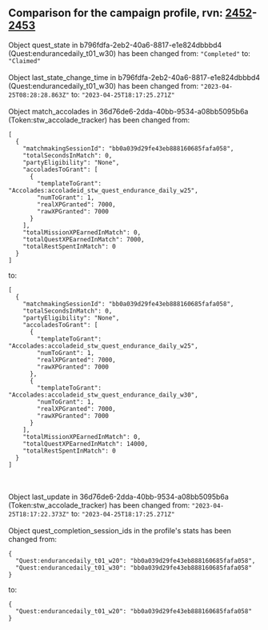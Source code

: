 ## Comparison for the campaign profile, rvn: [2452](https://github.com/PRO100KatYT/FortniteProfileRevisions/tree/main/profiles/campaign/2452%20campaign.json)-[2453](https://github.com/PRO100KatYT/FortniteProfileRevisions/tree/main/profiles/campaign/2453%20campaign.json)

Object quest_state in b796fdfa-2eb2-40a6-8817-e1e824dbbbd4 (Quest:endurancedaily_t01_w30) has been changed from: `"Completed"` to: `"Claimed"`
<br><br>
Object last_state_change_time in b796fdfa-2eb2-40a6-8817-e1e824dbbbd4 (Quest:endurancedaily_t01_w30) has been changed from: `"2023-04-25T08:28:28.863Z"` to: `"2023-04-25T18:17:25.271Z"`
<br><br>
Object match_accolades in 36d76de6-2dda-40bb-9534-a08bb5095b6a (Token:stw_accolade_tracker) has been changed from:

```
[
  {
    "matchmakingSessionId": "bb0a039d29fe43eb888160685fafa058",
    "totalSecondsInMatch": 0,
    "partyEligibility": "None",
    "accoladesToGrant": [
      {
        "templateToGrant": "Accolades:accoladeid_stw_quest_endurance_daily_w25",
        "numToGrant": 1,
        "realXPGranted": 7000,
        "rawXPGranted": 7000
      }
    ],
    "totalMissionXPEarnedInMatch": 0,
    "totalQuestXPEarnedInMatch": 7000,
    "totalRestSpentInMatch": 0
  }
]
```

to:

```
[
  {
    "matchmakingSessionId": "bb0a039d29fe43eb888160685fafa058",
    "totalSecondsInMatch": 0,
    "partyEligibility": "None",
    "accoladesToGrant": [
      {
        "templateToGrant": "Accolades:accoladeid_stw_quest_endurance_daily_w25",
        "numToGrant": 1,
        "realXPGranted": 7000,
        "rawXPGranted": 7000
      },
      {
        "templateToGrant": "Accolades:accoladeid_stw_quest_endurance_daily_w30",
        "numToGrant": 1,
        "realXPGranted": 7000,
        "rawXPGranted": 7000
      }
    ],
    "totalMissionXPEarnedInMatch": 0,
    "totalQuestXPEarnedInMatch": 14000,
    "totalRestSpentInMatch": 0
  }
]
```

<br><br>
Object last_update in 36d76de6-2dda-40bb-9534-a08bb5095b6a (Token:stw_accolade_tracker) has been changed from: `"2023-04-25T18:17:22.373Z"` to: `"2023-04-25T18:17:25.271Z"`
<br><br>
Object quest_completion_session_ids in the profile's stats has been changed from:

```
{
  "Quest:endurancedaily_t01_w20": "bb0a039d29fe43eb888160685fafa058",
  "Quest:endurancedaily_t01_w30": "bb0a039d29fe43eb888160685fafa058"
}
```

to:

```
{
  "Quest:endurancedaily_t01_w20": "bb0a039d29fe43eb888160685fafa058"
}
```

<br><br>
